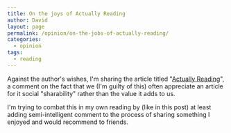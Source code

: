 ```yaml
---
title: On the joys of Actually Reading
author: David
layout: page
permalink: /opinion/on-the-jobs-of-actually-reading/
categories:
  - opinion
tags:
  - reading
---
```

Against the author's wishes, I'm sharing the article titled "[Actually Reading][1]", a comment on the fact that we (I'm guilty of this) often appreciate an article for it social "sharability" rather than the value it adds to us.

I'm trying to combat this in my own reading by (like in this post) at least adding semi-intelligent comment to the process of sharing something I enjoyed and would recommend to friends.

[1]: https://medium.com/best-thing-i-found-online-today/7333481c0b1a
